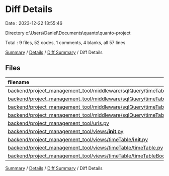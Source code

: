 # Diff Details

Date : 2023-12-22 13:55:46

Directory c:\\Users\\Daniel\\Documents\\quanto\\quanto-project

Total : 9 files,  52 codes, 1 comments, 4 blanks, all 57 lines

[Summary](results.md) / [Details](details.md) / [Diff Summary](diff.md) / Diff Details

## Files
| filename | language | code | comment | blank | total |
| :--- | :--- | ---: | ---: | ---: | ---: |
| [backend/project_management_tool/middleware/sqlQuery/timeTable.py](/backend/project_management_tool/middleware/sqlQuery/timeTable.py) | Python | -12 | -3 | -6 | -21 |
| [backend/project_management_tool/middleware/sqlQuery/timeTable/__init__.py](/backend/project_management_tool/middleware/sqlQuery/timeTable/__init__.py) | Python | 2 | 0 | 0 | 2 |
| [backend/project_management_tool/middleware/sqlQuery/timeTable/positionQuerys.py](/backend/project_management_tool/middleware/sqlQuery/timeTable/positionQuerys.py) | Python | 0 | 0 | 1 | 1 |
| [backend/project_management_tool/middleware/sqlQuery/timeTable/projectQuerys.py](/backend/project_management_tool/middleware/sqlQuery/timeTable/projectQuerys.py) | Python | 46 | 4 | 7 | 57 |
| [backend/project_management_tool/urls.py](/backend/project_management_tool/urls.py) | Python | 2 | 0 | 2 | 4 |
| [backend/project_management_tool/views/__init__.py](/backend/project_management_tool/views/__init__.py) | Python | 1 | 0 | 0 | 1 |
| [backend/project_management_tool/views/timeTable/__init__.py](/backend/project_management_tool/views/timeTable/__init__.py) | Python | 1 | 0 | -1 | 0 |
| [backend/project_management_tool/views/timeTable/timeTable.py](/backend/project_management_tool/views/timeTable/timeTable.py) | Python | -16 | 0 | -7 | -23 |
| [backend/project_management_tool/views/timeTable/timeTableBooking.py](/backend/project_management_tool/views/timeTable/timeTableBooking.py) | Python | 28 | 0 | 8 | 36 |

[Summary](results.md) / [Details](details.md) / [Diff Summary](diff.md) / Diff Details
